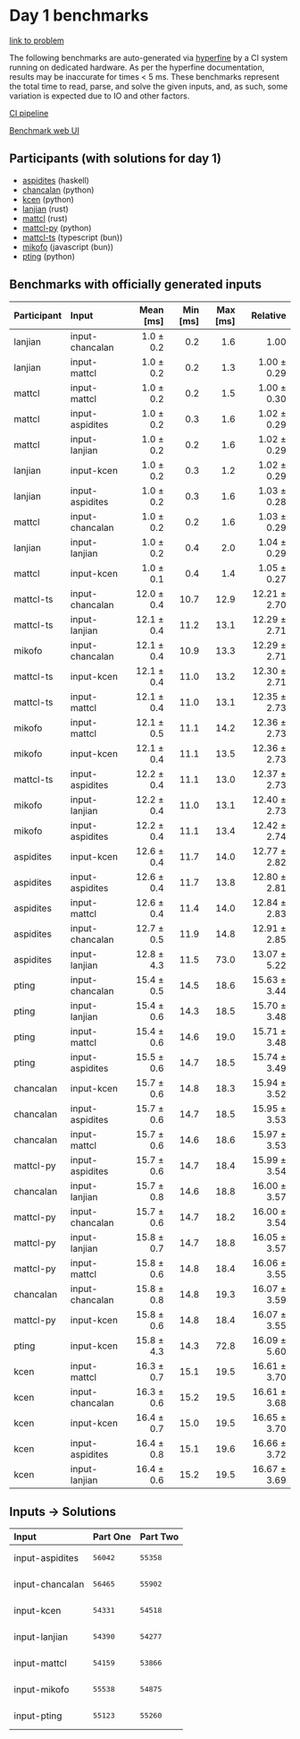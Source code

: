 # Day 1 benchmarks

[link to problem](https://adventofcode.com/2023/day/1)

The following benchmarks are auto-generated via
[hyperfine](https://github.com/sharkdp/hyperfine) by a CI system running on
dedicated hardware. As per the hyperfine documentation, results may be
inaccurate for times < 5 ms. These benchmarks represent the total time to read,
parse, and solve the given inputs, and, as such, some variation is expected due
to IO and other factors.

[CI pipeline](http://ci.papercode.net:8080/teams/main/pipelines/aoc2023)

[Benchmark web UI](https://aoc.ancalagon.black)


## Participants (with solutions for day 1)

- [aspidites](https://github.com/aspidites/aoc2023) (haskell)
- [chancalan](https://github.com/chancalan/aoc2023) (python)
- [kcen](https://github.com/kcen/aoc2023) (python)
- [lanjian](https://github.com/lanjian/aoc-2023) (rust)
- [mattcl](https://github.com/mattcl/aoc2023) (rust)
- [mattcl-py](https://github.com/mattcl/aoc2023-py) (python)
- [mattcl-ts](https://github.com/mattcl/aoc2023-js) (typescript (bun))
- [mikofo](https://github.com/mikofo/advent-of-code-2023) (javascript (bun))
- [pting](https://github.com/pting/aoc2023) (python)


## Benchmarks with officially generated inputs

| Participant | Input | Mean [ms] | Min [ms] | Max [ms] | Relative |
|:---|:---|---:|---:|---:|---:|
| lanjian | input-chancalan | 1.0 ± 0.2 | 0.2 | 1.6 | 1.00 |
| lanjian | input-mattcl | 1.0 ± 0.2 | 0.2 | 1.3 | 1.00 ± 0.29 |
| mattcl | input-mattcl | 1.0 ± 0.2 | 0.2 | 1.5 | 1.00 ± 0.30 |
| mattcl | input-aspidites | 1.0 ± 0.2 | 0.3 | 1.6 | 1.02 ± 0.29 |
| mattcl | input-lanjian | 1.0 ± 0.2 | 0.2 | 1.6 | 1.02 ± 0.29 |
| lanjian | input-kcen | 1.0 ± 0.2 | 0.3 | 1.2 | 1.02 ± 0.29 |
| lanjian | input-aspidites | 1.0 ± 0.2 | 0.3 | 1.6 | 1.03 ± 0.28 |
| mattcl | input-chancalan | 1.0 ± 0.2 | 0.2 | 1.6 | 1.03 ± 0.29 |
| lanjian | input-lanjian | 1.0 ± 0.2 | 0.4 | 2.0 | 1.04 ± 0.29 |
| mattcl | input-kcen | 1.0 ± 0.1 | 0.4 | 1.4 | 1.05 ± 0.27 |
| mattcl-ts | input-chancalan | 12.0 ± 0.4 | 10.7 | 12.9 | 12.21 ± 2.70 |
| mattcl-ts | input-lanjian | 12.1 ± 0.4 | 11.2 | 13.1 | 12.29 ± 2.71 |
| mikofo | input-chancalan | 12.1 ± 0.4 | 10.9 | 13.3 | 12.29 ± 2.71 |
| mattcl-ts | input-kcen | 12.1 ± 0.4 | 11.0 | 13.2 | 12.30 ± 2.71 |
| mattcl-ts | input-mattcl | 12.1 ± 0.4 | 11.0 | 13.1 | 12.35 ± 2.73 |
| mikofo | input-mattcl | 12.1 ± 0.5 | 11.1 | 14.2 | 12.36 ± 2.73 |
| mikofo | input-kcen | 12.1 ± 0.4 | 11.1 | 13.5 | 12.36 ± 2.73 |
| mattcl-ts | input-aspidites | 12.2 ± 0.4 | 11.1 | 13.0 | 12.37 ± 2.73 |
| mikofo | input-lanjian | 12.2 ± 0.4 | 11.0 | 13.1 | 12.40 ± 2.73 |
| mikofo | input-aspidites | 12.2 ± 0.4 | 11.1 | 13.4 | 12.42 ± 2.74 |
| aspidites | input-kcen | 12.6 ± 0.4 | 11.7 | 14.0 | 12.77 ± 2.82 |
| aspidites | input-aspidites | 12.6 ± 0.4 | 11.7 | 13.8 | 12.80 ± 2.81 |
| aspidites | input-mattcl | 12.6 ± 0.4 | 11.4 | 14.0 | 12.84 ± 2.83 |
| aspidites | input-chancalan | 12.7 ± 0.5 | 11.9 | 14.8 | 12.91 ± 2.85 |
| aspidites | input-lanjian | 12.8 ± 4.3 | 11.5 | 73.0 | 13.07 ± 5.22 |
| pting | input-chancalan | 15.4 ± 0.5 | 14.5 | 18.6 | 15.63 ± 3.44 |
| pting | input-lanjian | 15.4 ± 0.6 | 14.3 | 18.5 | 15.70 ± 3.48 |
| pting | input-mattcl | 15.4 ± 0.6 | 14.6 | 19.0 | 15.71 ± 3.48 |
| pting | input-aspidites | 15.5 ± 0.6 | 14.7 | 18.5 | 15.74 ± 3.49 |
| chancalan | input-kcen | 15.7 ± 0.6 | 14.8 | 18.3 | 15.94 ± 3.52 |
| chancalan | input-aspidites | 15.7 ± 0.6 | 14.7 | 18.5 | 15.95 ± 3.53 |
| chancalan | input-mattcl | 15.7 ± 0.6 | 14.6 | 18.6 | 15.97 ± 3.53 |
| mattcl-py | input-aspidites | 15.7 ± 0.6 | 14.7 | 18.4 | 15.99 ± 3.54 |
| chancalan | input-lanjian | 15.7 ± 0.8 | 14.6 | 18.8 | 16.00 ± 3.57 |
| mattcl-py | input-chancalan | 15.7 ± 0.6 | 14.7 | 18.2 | 16.00 ± 3.54 |
| mattcl-py | input-lanjian | 15.8 ± 0.7 | 14.7 | 18.8 | 16.05 ± 3.57 |
| mattcl-py | input-mattcl | 15.8 ± 0.6 | 14.8 | 18.4 | 16.06 ± 3.55 |
| chancalan | input-chancalan | 15.8 ± 0.8 | 14.8 | 19.3 | 16.07 ± 3.59 |
| mattcl-py | input-kcen | 15.8 ± 0.6 | 14.8 | 18.4 | 16.07 ± 3.55 |
| pting | input-kcen | 15.8 ± 4.3 | 14.3 | 72.8 | 16.09 ± 5.60 |
| kcen | input-mattcl | 16.3 ± 0.7 | 15.1 | 19.5 | 16.61 ± 3.70 |
| kcen | input-chancalan | 16.3 ± 0.6 | 15.2 | 19.5 | 16.61 ± 3.68 |
| kcen | input-kcen | 16.4 ± 0.7 | 15.0 | 19.5 | 16.65 ± 3.70 |
| kcen | input-aspidites | 16.4 ± 0.8 | 15.1 | 19.6 | 16.66 ± 3.72 |
| kcen | input-lanjian | 16.4 ± 0.6 | 15.2 | 19.5 | 16.67 ± 3.69 |


## Inputs -> Solutions

| Input | Part One | Part Two |
|:---|:---|:---|
|input-aspidites|<pre>56042</pre>|<pre>55358</pre>|
|input-chancalan|<pre>56465</pre>|<pre>55902</pre>|
|input-kcen|<pre>54331</pre>|<pre>54518</pre>|
|input-lanjian|<pre>54390</pre>|<pre>54277</pre>|
|input-mattcl|<pre>54159</pre>|<pre>53866</pre>|
|input-mikofo|<pre>55538</pre>|<pre>54875</pre>|
|input-pting|<pre>55123</pre>|<pre>55260</pre>|